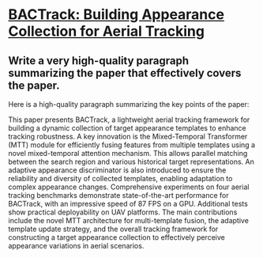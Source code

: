 # [BACTrack: Building Appearance Collection for Aerial Tracking](https://arxiv.org/abs/2312.06136)

## Write a very high-quality paragraph summarizing the paper that effectively covers the paper.

 Here is a high-quality paragraph summarizing the key points of the paper:

This paper presents BACTrack, a lightweight aerial tracking framework for building a dynamic collection of target appearance templates to enhance tracking robustness. A key innovation is the Mixed-Temporal Transformer (MTT) module for efficiently fusing features from multiple templates using a novel mixed-temporal attention mechanism. This allows parallel matching between the search region and various historical target representations. An adaptive appearance discriminator is also introduced to ensure the reliability and diversity of collected templates, enabling adaptation to complex appearance changes. Comprehensive experiments on four aerial tracking benchmarks demonstrate state-of-the-art performance for BACTrack, with an impressive speed of 87 FPS on a GPU. Additional tests show practical deployability on UAV platforms. The main contributions include the novel MTT architecture for multi-template fusion, the adaptive template update strategy, and the overall tracking framework for constructing a target appearance collection to effectively perceive appearance variations in aerial scenarios.
